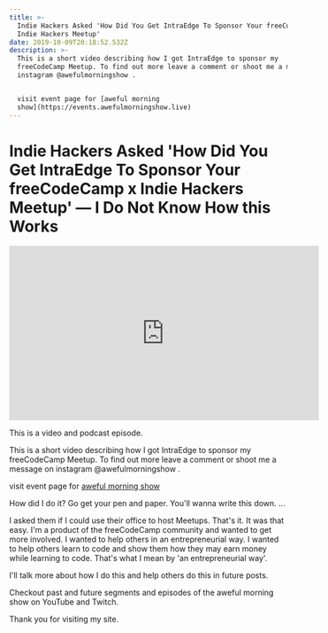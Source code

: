 ```yaml
---
title: >-
  Indie Hackers Asked 'How Did You Get IntraEdge To Sponsor Your freeCodeCamp x
  Indie Hackers Meetup'
date: 2019-10-09T20:18:52.532Z
description: >-
  This is a short video describing how I got IntraEdge to sponsor my
  freeCodeCamp Meetup. To find out more leave a comment or shoot me a message on
  instagram @awefulmorningshow .


  visit event page for [aweful morning
  show](https://events.awefulmorningshow.live)
---
```

# Indie Hackers Asked 'How Did You Get IntraEdge To Sponsor Your freeCodeCamp x Indie Hackers Meetup' — I Do Not Know How this Works

<center><iframe width="560" height="315" src="https://www.youtube.com/embed/is0rUogonHY" frameborder="0" allow="accelerometer; autoplay; encrypted-media; gyroscope; picture-in-picture" allowfullscreen></iframe></center>

This is a video and podcast episode.

This is a short video describing how I got IntraEdge to sponsor my freeCodeCamp Meetup. To find out more leave a comment or shoot me a message on instagram @awefulmorningshow .

visit event page for [aweful morning show](https://events.awefulmorningshow.live)

How did I do it?
Go get your pen and paper. You'll wanna write this down.
...





I asked them if I could use their office to host Meetups.
That's it. It was that easy. I'm a product of the freeCodeCamp community and wanted to get more involved. I wanted to help others in an entrepreneurial way. I wanted to help others learn to code and show them how they may earn money while learning to code. That's what I mean by 'an entrepreneurial way'.

I'll talk more about how I do this and help others do this in future posts.

Checkout past and future segments and episodes of the aweful morning show on YouTube and Twitch.

Thank you for visiting my site.
